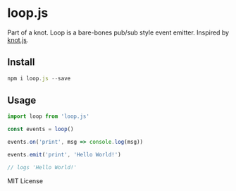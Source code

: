 # loop.js
Part of a knot. Loop is a bare-bones pub/sub style event emitter. Inspired by [knot.js](https://github.com/callmecavs/knot.js).

## Install
```javascript
npm i loop.js --save
```

## Usage
```javascript
import loop from 'loop.js'

const events = loop()

events.on('print', msg => console.log(msg))

events.emit('print', 'Hello World!')

// logs 'Hello World!'
```

MIT License
